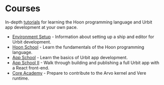 # Courses

In-depth [tutorials](#tutorials) for learning the Hoon programming language and Urbit app development at your own pace.

- [Environment Setup](courses/environment) - Information about setting up a ship and editor for Urbit development.
- [Hoon School](courses/hoon-school) - Learn the fundamentals of the Hoon programming language.
- [App School](courses/app-school) - Learn the basics of Urbit app development.
- [App School II](courses/app-school-full-stack) - Walk through building and publishing a full Urbit app with a React front-end.
- [Core Academy](courses/core-academy) - Prepare to contribute to the Arvo kernel and Vere runtime.
